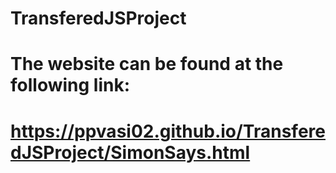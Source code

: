 # TransferedJSProject
# The website can be found at the following link:
# https://ppvasi02.github.io/TransferedJSProject/SimonSays.html
